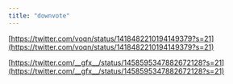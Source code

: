 ```yaml
---
title: "downvote"
---
```


[https://twitter.com/voqn/status/1418482210194149379?s=21](https://twitter.com/voqn/status/1418482210194149379?s=21)

[https://twitter.com/__gfx__/status/1458595347882672128?s=21](https://twitter.com/__gfx__/status/1458595347882672128?s=21)
